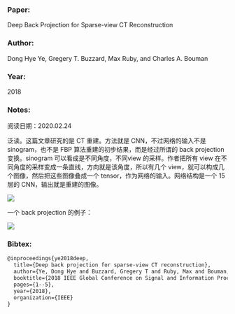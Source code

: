 ### Paper:

Deep Back Projection for Sparse-view CT Reconstruction

### Author:

Dong Hye Ye, Gregery T. Buzzard, Max Ruby, and Charles A. Bouman

### Year:

2018

### Notes:

阅读日期：2020.02.24

泛读。这篇文章研究的是 CT 重建。方法就是 CNN，不过网络的输入不是 sinogram，也不是 FBP 算法重建的初步结果，而是经过所谓的 back projection 变换。sinogram 可以看成是不同角度，不同view 的采样。作者把所有 view 在不同角度的采样变成一条直线，方向就是该角度，所以有几个 view，就可以构成几个图像，然后把这些图像叠成一个 tensor，作为网络的输入。网络结构是一个 15 层的 CNN，输出就是重建的图像。

<img src="https://cdn.mathpix.com/snip/images/pG_pcUjCVvBdNUDfPJUDqGxd3o-wfBtvjI939Et_Sig.original.fullsize.png" />

一个 back projection 的例子：

<img src="https://cdn.mathpix.com/snip/images/iUAeUsEy0cy0KM-TtiS5XDEf3qu52MsMgxZ9Xra-eLc.original.fullsize.png" />

### Bibtex:

```latex
@inproceedings{ye2018deep,
  title={Deep back projection for sparse-view CT reconstruction},
  author={Ye, Dong Hye and Buzzard, Gregery T and Ruby, Max and Bouman, Charles A},
  booktitle={2018 IEEE Global Conference on Signal and Information Processing (GlobalSIP)},
  pages={1--5},
  year={2018},
  organization={IEEE}
}
```

